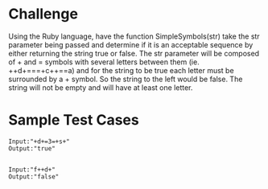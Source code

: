 # Challenge
Using the Ruby language, have the function SimpleSymbols(str) take the str parameter being passed and determine if it is an acceptable sequence by either returning the string true or false. The str parameter will be composed of + and = symbols with several letters between them (ie. ++d+===+c++==a) and for the string to be true each letter must be surrounded by a + symbol. So the string to the left would be false. The string will not be empty and will have at least one letter. 

# Sample Test Cases
```{r, engine='bash', count_lines}
Input:"+d+=3=+s+"
Output:"true"


Input:"f++d+"
Output:"false"
```
